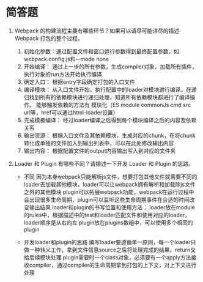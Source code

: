 # 简答题

1. Webpack 的构建流程主要有哪些环节？如果可以请尽可能详尽的描述 Webpack 打包的整个过程。

    1. 初始化参数：通过配置文件和窗口运行参数得到最终配置参数，如webpack.config.js和--mode none
    2. 开始编译： 通过上一步的所有参数，生成compiler对象，加载所有插件，执行对象的run方法开始执行编译
    3. 确定入口： 根据entry字段确定打包的入口文件
    4. 编译模块： 从入口文件开始，执行配置中的loader对模块进行编译，在递归找到所有的依赖模块进行递归处理，知道所有依赖模块都进行了编译操作。 能够触发依赖的方法有 模块化（ES module commonJs cmd src url等，href可以通过html-loader设置）
    5. 完成模板编译： 经过loader编译之后得到每个模块编译之后的内容及依赖关系
    6. 输出资源： 根据入口文件及其依赖模块，生成对应的chunk，在将chunk转化成单独的文件加入到输出列表中，可以在此处修改输出内容
    7. 输出内容： 根据配置文件的output内容输出写入到对应的文件夹

2. Loader 和 Plugin 有哪些不同？请描述一下开发 Loader 和 Plugin 的思路。
    

    + 不同
        因为本身webpack只能解析js文件，想要打包其他文件就需要不同的loader去加载其他模块，loader可以让webpack拥有解析和加载除js文件之外的其他模块
        plugin可以拓展webpack功能，webpack在运行过程中会出现很多生命周期，plugin可以监听这些生命周期事件在合适的时间改变输出结果
        loader和plugin的书写位置和使用方法：
            loader放在module的rules中，根据描述中的test和loader匹配文件和使用对应的loader，loader顺序是从右向左
            plugin放在plugins数组中，可以使用多个相同的plugin
    
    + 开发loader和plugin的思路
        编写loader要遵循单一原则，每一个loader只做一种转义工作，拿到文件信息source之后将处理完成的结果，return交给后续模块处理
        plugin需要时一个class对象，必须要有一个apply方法接收compiler，通过compiler的生命周期拿到打包的上下文，对上下文进行处理



